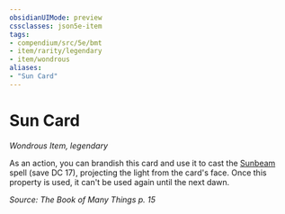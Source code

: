 ```yaml
---
obsidianUIMode: preview
cssclasses: json5e-item
tags:
- compendium/src/5e/bmt
- item/rarity/legendary
- item/wondrous
aliases: 
- "Sun Card"
---
```

# Sun Card
*Wondrous Item, legendary*  


As an action, you can brandish this card and use it to cast the [Sunbeam](/Systems/5e/spells/sunbeam.md) spell (save DC 17), projecting the light from the card's face. Once this property is used, it can't be used again until the next dawn.

*Source: The Book of Many Things p. 15*